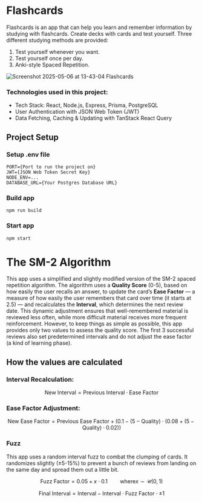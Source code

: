 # Flashcards

Flashcards is an app that can help you learn and remember information by studying with flashcards. Create decks with cards and test yourself. Three different studying methods are provided:
1. Test yourself whenever you want.
2. Test yourself once per day.
3. Anki-style Spaced Repetition.

![Screenshot 2025-05-06 at 13-43-04 Flashcards](https://github.com/user-attachments/assets/46c172fe-1bd4-4bd6-9b45-9f28acfb773d)


### Technologies used in this project:
- Tech Stack: React, Node.js, Express, Prisma, PostgreSQL
- User Authentication with JSON Web Token (JWT)
- Data Fetching, Caching & Updating with TanStack React Query

## Project Setup

### Setup .env file

```
PORT={Port to run the project on}
JWT={JSON Web Token Secret Key}
NODE_ENV=...
DATABASE_URL={Your Postgres Database URL}
```

### Build app

```
npm run build
```

### Start app

```
npm start
```

# The SM-2 Algorithm

This app uses a simplified and slightly modified version of the SM-2 spaced repetition algorithm. The algorithm uses a **Quality Score** (0-5), based on how easily the user recalls an answer, to update the card’s **Ease Factor** — a measure of how easily the user remembers that card over time (it starts at 2.5) — and recalculates the **Interval**, which determines the next review date. This dynamic adjustment ensures that well-remembered material is reviewed less often, while more difficult material receives more frequent reinforcement. However, to keep things as simple as possible, this app provides only two values to assess the quality score. The first 3 successful reviews also set predetermined intervals and do not adjust the ease factor (a kind of learning phase).

## How the values are calculated
### Interval Recalculation:
```math
\text{New Interval}=\text{Previous Interval} \cdot \text{Ease Factor}
```

### Ease Factor Adjustment:
```math
\text{New Ease Factor}=\text{Previous Ease Factor} + (0.1 - (5 - \text{Quality}) \cdot (0.08 + (5 - \text{Quality}) \cdot 0.02))
```

### Fuzz
This app uses a random interval fuzz to combat the clumping of cards. It randomizes slightly (±5-15%) to prevent a bunch of reviews from landing on the same day and spread them out a little bit.
```math
\text{Fuzz Factor}=0.05 + x \cdot 0.1 \quad \quad \text{} \text{} \text{} \text{} \text{where} \text{} \text{} x\sim\mathcal{U}(0,1)
```
```math
\text{Final Interval}=\text{Interval} - \text{Interval} \cdot \text{Fuzz Factor} \cdot ±1
```
